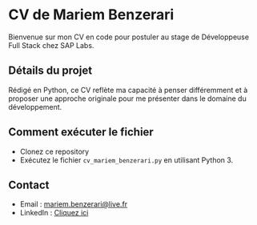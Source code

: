 # CV de Mariem Benzerari
Bienvenue sur mon CV en code pour postuler au stage de Développeuse Full Stack chez SAP Labs.

## Détails du projet
Rédigé en Python, ce CV reflète ma capacité à penser différemment et à proposer une approche originale pour me présenter dans le domaine du développement.

## Comment exécuter le fichier
- Clonez ce repository
- Exécutez le fichier `cv_mariem_benzerari.py` en utilisant Python 3.

## Contact
- Email : mariem.benzerari@live.fr
- LinkedIn : [Cliquez ici](https://www.linkedin.com/in/mariem-benzerari)
